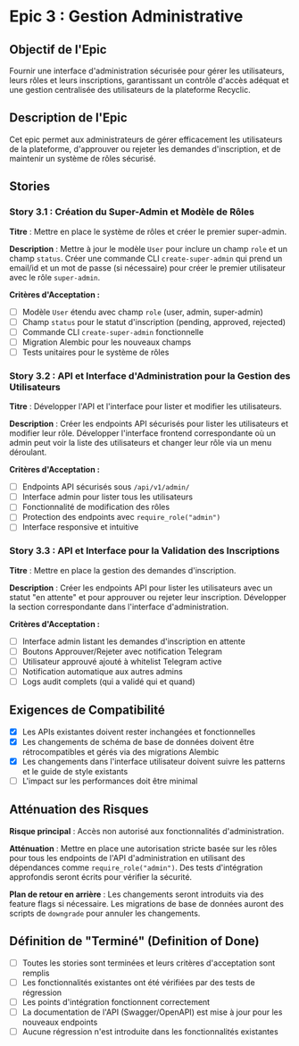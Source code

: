 # Epic 3 : Gestion Administrative

## Objectif de l'Epic

Fournir une interface d'administration sécurisée pour gérer les utilisateurs, leurs rôles et leurs inscriptions, garantissant un contrôle d'accès adéquat et une gestion centralisée des utilisateurs de la plateforme Recyclic.

## Description de l'Epic

Cet epic permet aux administrateurs de gérer efficacement les utilisateurs de la plateforme, d'approuver ou rejeter les demandes d'inscription, et de maintenir un système de rôles sécurisé.

## Stories

### Story 3.1 : Création du Super-Admin et Modèle de Rôles

**Titre** : Mettre en place le système de rôles et créer le premier super-admin.

**Description** : Mettre à jour le modèle `User` pour inclure un champ `role` et un champ `status`. Créer une commande CLI `create-super-admin` qui prend un email/id et un mot de passe (si nécessaire) pour créer le premier utilisateur avec le rôle `super-admin`.

**Critères d'Acceptation :**
- [ ] Modèle `User` étendu avec champ `role` (user, admin, super-admin)
- [ ] Champ `status` pour le statut d'inscription (pending, approved, rejected)
- [ ] Commande CLI `create-super-admin` fonctionnelle
- [ ] Migration Alembic pour les nouveaux champs
- [ ] Tests unitaires pour le système de rôles

### Story 3.2 : API et Interface d'Administration pour la Gestion des Utilisateurs

**Titre** : Développer l'API et l'interface pour lister et modifier les utilisateurs.

**Description** : Créer les endpoints API sécurisés pour lister les utilisateurs et modifier leur rôle. Développer l'interface frontend correspondante où un admin peut voir la liste des utilisateurs et changer leur rôle via un menu déroulant.

**Critères d'Acceptation :**
- [ ] Endpoints API sécurisés sous `/api/v1/admin/`
- [ ] Interface admin pour lister tous les utilisateurs
- [ ] Fonctionnalité de modification des rôles
- [ ] Protection des endpoints avec `require_role("admin")`
- [ ] Interface responsive et intuitive

### Story 3.3 : API et Interface pour la Validation des Inscriptions

**Titre** : Mettre en place la gestion des demandes d'inscription.

**Description** : Créer les endpoints API pour lister les utilisateurs avec un statut "en attente" et pour approuver ou rejeter leur inscription. Développer la section correspondante dans l'interface d'administration.

**Critères d'Acceptation :**
- [ ] Interface admin listant les demandes d'inscription en attente
- [ ] Boutons Approuver/Rejeter avec notification Telegram
- [ ] Utilisateur approuvé ajouté à whitelist Telegram active
- [ ] Notification automatique aux autres admins
- [ ] Logs audit complets (qui a validé qui et quand)

## Exigences de Compatibilité

- [x] Les APIs existantes doivent rester inchangées et fonctionnelles
- [x] Les changements de schéma de base de données doivent être rétrocompatibles et gérés via des migrations Alembic
- [x] Les changements dans l'interface utilisateur doivent suivre les patterns et le guide de style existants
- [ ] L'impact sur les performances doit être minimal

## Atténuation des Risques

**Risque principal** : Accès non autorisé aux fonctionnalités d'administration.

**Atténuation** : Mettre en place une autorisation stricte basée sur les rôles pour tous les endpoints de l'API d'administration en utilisant des dépendances comme `require_role("admin")`. Des tests d'intégration approfondis seront écrits pour vérifier la sécurité.

**Plan de retour en arrière** : Les changements seront introduits via des feature flags si nécessaire. Les migrations de base de données auront des scripts de `downgrade` pour annuler les changements.

## Définition de "Terminé" (Definition of Done)

- [ ] Toutes les stories sont terminées et leurs critères d'acceptation sont remplis
- [ ] Les fonctionnalités existantes ont été vérifiées par des tests de régression
- [ ] Les points d'intégration fonctionnent correctement
- [ ] La documentation de l'API (Swagger/OpenAPI) est mise à jour pour les nouveaux endpoints
- [ ] Aucune régression n'est introduite dans les fonctionnalités existantes
